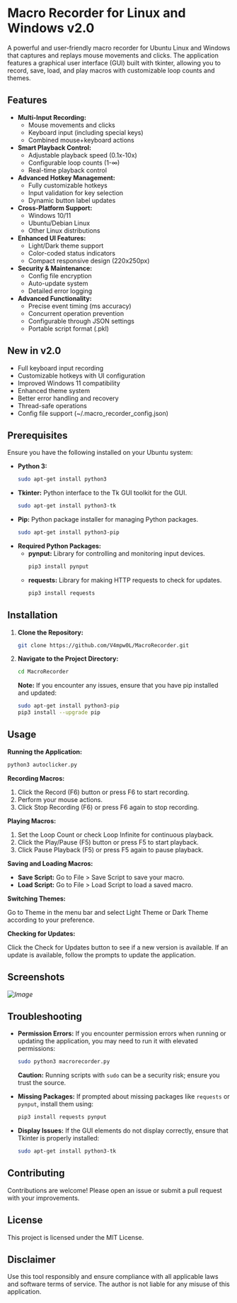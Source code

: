 # Macro Recorder for Linux and Windows v2.0

A powerful and user-friendly macro recorder for Ubuntu Linux and Windows that captures and replays mouse movements and clicks. The application features a graphical user interface (GUI) built with tkinter, allowing you to record, save, load, and play macros with customizable loop counts and themes.

## Features

* **Multi-Input Recording:**
  - Mouse movements and clicks
  - Keyboard input (including special keys)
  - Combined mouse+keyboard actions
* **Smart Playback Control:**
  - Adjustable playback speed (0.1x-10x)
  - Configurable loop counts (1-∞)
  - Real-time playback control
* **Advanced Hotkey Management:**
  - Fully customizable hotkeys
  - Input validation for key selection
  - Dynamic button label updates
* **Cross-Platform Support:**
  - Windows 10/11
  - Ubuntu/Debian Linux
  - Other Linux distributions
* **Enhanced UI Features:**
  - Light/Dark theme support
  - Color-coded status indicators
  - Compact responsive design (220x250px)
* **Security & Maintenance:**
  - Config file encryption
  - Auto-update system
  - Detailed error logging
* **Advanced Functionality:**
  - Precise event timing (ms accuracy)
  - Concurrent operation prevention
  - Configurable through JSON settings
  - Portable script format (.pkl)

## New in v2.0
- Full keyboard input recording
- Customizable hotkeys with UI configuration
- Improved Windows 11 compatibility
- Enhanced theme system
- Better error handling and recovery
- Thread-safe operations
- Config file support (~/.macro_recorder_config.json)

## Prerequisites

Ensure you have the following installed on your Ubuntu system:

*   **Python 3:**
    ```bash
    sudo apt-get install python3
    ```
*   **Tkinter:** Python interface to the Tk GUI toolkit for the GUI.
    ```bash
    sudo apt-get install python3-tk
    ```
*   **Pip:** Python package installer for managing Python packages.
    ```bash
    sudo apt-get install python3-pip
    ```
*   **Required Python Packages:**
    *   **pynput:** Library for controlling and monitoring input devices.
        ```bash
        pip3 install pynput
        ```
    *   **requests:** Library for making HTTP requests to check for updates.
        ```bash
        pip3 install requests
        ```

## Installation

1.  **Clone the Repository:**
    ```bash
    git clone https://github.com/V4mpw0L/MacroRecorder.git
    ```
2.  **Navigate to the Project Directory:**
    ```bash
    cd MacroRecorder
    ```
    **Note:** If you encounter any issues, ensure that you have pip installed and updated:
    ```bash
    sudo apt-get install python3-pip
    pip3 install --upgrade pip
    ```

## Usage

**Running the Application:**

```bash
python3 autoclicker.py
```

**Recording Macros:**

1. Click the Record (F6) button or press F6 to start recording.
2. Perform your mouse actions.
3. Click Stop Recording (F6) or press F6 again to stop recording.

**Playing Macros:**

1. Set the Loop Count or check Loop Infinite for continuous playback.
2. Click the Play/Pause (F5) button or press F5 to start playback.
3. Click Pause Playback (F5) or press F5 again to pause playback.

**Saving and Loading Macros:**

*   **Save Script:** Go to File > Save Script to save your macro.
*   **Load Script:** Go to File > Load Script to load a saved macro.

**Switching Themes:**

Go to Theme in the menu bar and select Light Theme or Dark Theme according to your preference.

**Checking for Updates:**

Click the Check for Updates button to see if a new version is available. If an update is available, follow the prompts to update the application.

## Screenshots

*![Image](https://github.com/user-attachments/assets/82308794-daab-467a-9676-a0064154e36f)*

## Troubleshooting

*   **Permission Errors:** If you encounter permission errors when running or updating the application, you may need to run it with elevated permissions:

    ```bash
    sudo python3 macrorecorder.py
    ```

    **Caution:** Running scripts with `sudo` can be a security risk; ensure you trust the source.

*   **Missing Packages:** If prompted about missing packages like `requests` or `pynput`, install them using:

    ```bash
    pip3 install requests pynput
    ```

*   **Display Issues:** If the GUI elements do not display correctly, ensure that Tkinter is properly installed:

    ```bash
    sudo apt-get install python3-tk
    ```

## Contributing

Contributions are welcome! Please open an issue or submit a pull request with your improvements.

## License

This project is licensed under the MIT License.

## Disclaimer

Use this tool responsibly and ensure compliance with all applicable laws and software terms of service. The author is not liable for any misuse of this application.
